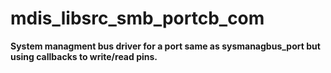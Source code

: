 # mdis_libsrc_smb_portcb_com

**System managment bus driver for a port same as sysmanagbus_port but using callbacks to write/read pins.**
